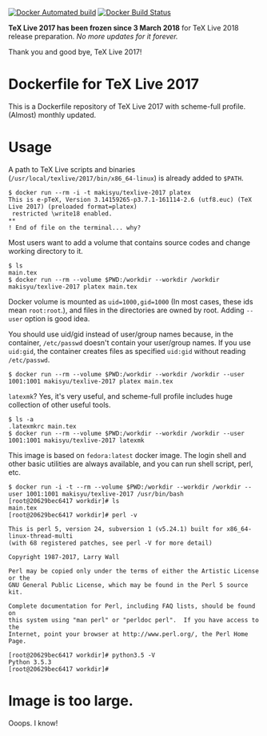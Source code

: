 [![Docker Automated build](https://img.shields.io/docker/automated/makisyu/texlive-2017.svg)](https://hub.docker.com/r/makisyu/texlive-2017/) [![Docker Build Status](https://img.shields.io/docker/build/makisyu/texlive-2017.svg)](https://hub.docker.com/r/makisyu/texlive-2017/)

**TeX Live 2017 has been frozen since 3 March 2018** for TeX Live 2018 release preparation. *No more updates for it forever.*

Thank you and good bye, TeX Live 2017!

# Dockerfile for TeX Live 2017

This is a Dockerfile repository of TeX Live 2017 with scheme-full profile. (Almost) monthly updated.

# Usage

A path to TeX Live scripts and binaries (`/usr/local/texlive/2017/bin/x86_64-linux`) is already added to `$PATH`.

```
$ docker run --rm -i -t makisyu/texlive-2017 platex
This is e-pTeX, Version 3.14159265-p3.7.1-161114-2.6 (utf8.euc) (TeX Live 2017) (preloaded format=platex)
 restricted \write18 enabled.
**
! End of file on the terminal... why?
```

Most users want to add a volume that contains source codes and change working directory to it.

```
$ ls
main.tex
$ docker run --rm --volume $PWD:/workdir --workdir /workdir makisyu/texlive-2017 platex main.tex
```

Docker volume is mounted as `uid=1000,gid=1000` (In most cases, these ids mean `root:root`.), and files in the directories are owned by root. Adding `--user` option is good idea.

You should use uid/gid instead of user/group names because, in the container, `/etc/passwd` doesn't contain your user/group names. If you use `uid:gid`, the container creates files as specified `uid:gid` without reading `/etc/passwd`.

```
$ docker run --rm --volume $PWD:/workdir --workdir /workdir --user 1001:1001 makisyu/texlive-2017 platex main.tex
```

`latexmk`? Yes, it's very useful, and scheme-full profile includes huge collection of other useful tools.

```
$ ls -a
.latexmkrc main.tex
$ docker run --rm --volume $PWD:/workdir --workdir /workdir --user 1001:1001 makisyu/texlive-2017 latexmk
```

This image is based on `fedora:latest` docker image. The login shell and other basic utilities are always available, and you can run shell script, perl, etc.

```
$ docker run -i -t --rm --volume $PWD:/workdir --workdir /workdir --user 1001:1001 makisyu/texlive-2017 /usr/bin/bash
[root@20629bec6417 workdir]# ls
main.tex
[root@20629bec6417 workdir]# perl -v

This is perl 5, version 24, subversion 1 (v5.24.1) built for x86_64-linux-thread-multi
(with 68 registered patches, see perl -V for more detail)

Copyright 1987-2017, Larry Wall

Perl may be copied only under the terms of either the Artistic License or the
GNU General Public License, which may be found in the Perl 5 source kit.

Complete documentation for Perl, including FAQ lists, should be found on
this system using "man perl" or "perldoc perl".  If you have access to the
Internet, point your browser at http://www.perl.org/, the Perl Home Page.

[root@20629bec6417 workdir]# python3.5 -V
Python 3.5.3
[root@20629bec6417 workdir]#
```

# Image is too large.
Ooops. I know!
